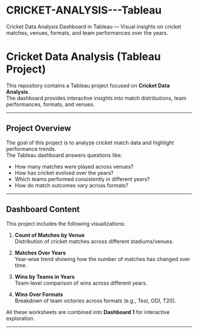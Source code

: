 # CRICKET-ANALYSIS---Tableau
Cricket Data Analysis Dashboard in Tableau — Visual insights on cricket matches, venues, formats, and team performances over the years.


#  Cricket Data Analysis (Tableau Project)

This repository contains a Tableau project focused on **Cricket Data Analysis**.  
The dashboard provides interactive insights into match distributions, team performances, formats, and venues.

---

##  Project Overview
The goal of this project is to analyze cricket match data and highlight performance trends.  
The Tableau dashboard answers questions like:
- How many matches were played across venues?
- How has cricket evolved over the years?
- Which teams performed consistently in different years?
- How do match outcomes vary across formats?

---

##  Dashboard Content
This project includes the following visualizations:

1. **Count of Matches by Venue**  
   Distribution of cricket matches across different stadiums/venues.

2. **Matches Over Years**  
   Year-wise trend showing how the number of matches has changed over time.

3. **Wins by Teams in Years**  
   Team-level comparison of wins across different years.

4. **Wins Over Formats**  
   Breakdown of team victories across formats (e.g., Test, ODI, T20).

All these worksheets are combined into **Dashboard 1** for interactive exploration.

---


